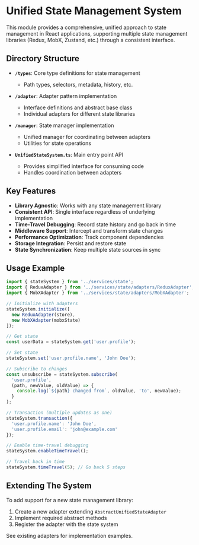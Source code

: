 # Unified State Management System

This module provides a comprehensive, unified approach to state management in React applications, supporting multiple state management libraries (Redux, MobX, Zustand, etc.) through a consistent interface.

## Directory Structure

- **`/types`**: Core type definitions for state management
  - Path types, selectors, metadata, history, etc.

- **`/adapter`**: Adapter pattern implementation
  - Interface definitions and abstract base class
  - Individual adapters for different state libraries

- **`/manager`**: State manager implementation
  - Unified manager for coordinating between adapters
  - Utilities for state operations

- **`UnifiedStateSystem.ts`**: Main entry point API
  - Provides simplified interface for consuming code
  - Handles coordination between adapters

## Key Features

- **Library Agnostic**: Works with any state management library
- **Consistent API**: Single interface regardless of underlying implementation
- **Time-Travel Debugging**: Record state history and go back in time
- **Middleware Support**: Intercept and transform state changes
- **Performance Optimization**: Track component dependencies
- **Storage Integration**: Persist and restore state
- **State Synchronization**: Keep multiple state sources in sync

## Usage Example

```typescript
import { stateSystem } from '../services/state';
import { ReduxAdapter } from '../services/state/adapters/ReduxAdapter';
import { MobXAdapter } from '../services/state/adapters/MobXAdapter';

// Initialize with adapters
stateSystem.initialize([
  new ReduxAdapter(store),
  new MobXAdapter(mobxState)
]);

// Get state
const userData = stateSystem.get('user.profile');

// Set state
stateSystem.set('user.profile.name', 'John Doe');

// Subscribe to changes
const unsubscribe = stateSystem.subscribe(
  'user.profile',
  (path, newValue, oldValue) => {
    console.log(`${path} changed from`, oldValue, 'to', newValue);
  }
);

// Transaction (multiple updates as one)
stateSystem.transaction({
  'user.profile.name': 'John Doe',
  'user.profile.email': 'john@example.com'
});

// Enable time-travel debugging
stateSystem.enableTimeTravel();

// Travel back in time
stateSystem.timeTravel(5); // Go back 5 steps
```

## Extending The System

To add support for a new state management library:

1. Create a new adapter extending `AbstractUnifiedStateAdapter`
2. Implement required abstract methods
3. Register the adapter with the state system

See existing adapters for implementation examples.
